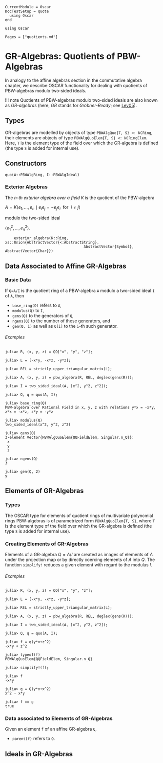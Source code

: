 ```@meta
CurrentModule = Oscar
DocTestSetup = quote
  using Oscar
end
```

```@setup oscar
using Oscar
```

```@contents
Pages = ["quotients.md"]
```

# GR-Algebras: Quotients of PBW-Algebras

In analogy to the affine algebras section in the commutative algebra chapter, we describe OSCAR
functionality for dealing with quotients of PBW-algebras modulo two-sided ideals.

!!! note
    Quotients of PBW-algebras modulo two-sided ideals are also known as *GR-algebras* (here, *GR*
    stands for *Gröbner-Ready*; see [Lev05](@cite)).

## Types

GR-algebras are modelled by objects of type `PBWAlgQuo{T, S} <: NCRing`, their elements are objects of type
`PBWAlgQuoElem{T, S} <: NCRingElem`. Here,  `T` is the element type of the field over which the GR-algebra
is defined (the type `S` is added for internal use).


## Constructors

```@docs
quo(A::PBWAlgRing, I::PBWAlgIdeal)
```

### Exterior Algebras

The *$n$-th exterior algebra over a field $K$* is the quotient of the PBW-algebra

$A=K \langle e_1,\dots, e_n \mid e_ie_j = - e_je_i \ \text { for }\ i\neq j\rangle$

modulo the two-sided ideal

$\langle e_1^2,\dots, e_n^2\rangle.$

```@docs
    exterior_algebra(K::Ring, xs::Union{AbstractVector{<:AbstractString}, 
                                    AbstractVector{Symbol}, AbstractVector{Char}})
```

## Data Associated to Affine GR-Algebras

### Basic Data

If `Q=A/I` is the quotient ring of a PBW-algebra `A` modulo a two-sided ideal `I` of `A`, then

- `base_ring(Q)` refers to `A`,
- `modulus(Q)` to `I`,
- `gens(Q)` to the generators of `Q`,
- `ngens(Q)` to the number of these generators, and
- `gen(Q, i)` as well as `Q[i]` to the `i`-th such generator.

###### Examples

```jldoctest
julia> R, (x, y, z) = QQ["x", "y", "z"];

julia> L = [-x*y, -x*z, -y*z];

julia> REL = strictly_upper_triangular_matrix(L);

julia> A, (x, y, z) = pbw_algebra(R, REL, deglex(gens(R)));

julia> I = two_sided_ideal(A, [x^2, y^2, z^2]);

julia> Q, q = quo(A, I);

julia> base_ring(Q)
PBW-algebra over Rational Field in x, y, z with relations y*x = -x*y, z*x = -x*z, z*y = -y*z

julia> modulus(Q)
two_sided_ideal(x^2, y^2, z^2)

julia> gens(Q)
3-element Vector{PBWAlgQuoElem{QQFieldElem, Singular.n_Q}}:
 x
 y
 z

julia> ngens(Q)
3

julia> gen(Q, 2)
y
```

## Elements of GR-Algebras

### Types

The OSCAR type for elements of quotient rings of  multivariate polynomial rings PBW-algebras is of
parametrized form `PBWAlgQuoElem{T, S}`, where `T` is the element type  of the
field over which the GR-algebra is defined (the type `S` is added for internal use).

### Creating Elements of GR-Algebras

Elements of a GR-algebra $Q = A/I$ are created as images of elements of $A$ under the projection map
or by directly coercing elements of $A$ into $Q$. The function `simplify!` reduces a given element
with regard to the modulus $I$.

###### Examples

```jldoctest
julia> R, (x, y, z) = QQ["x", "y", "z"];

julia> L = [-x*y, -x*z, -y*z];

julia> REL = strictly_upper_triangular_matrix(L);

julia> A, (x, y, z) = pbw_algebra(R, REL, deglex(gens(R)));

julia> I = two_sided_ideal(A, [x^2, y^2, z^2]);

julia> Q, q = quo(A, I);

julia> f = q(y*x+z^2)
-x*y + z^2

julia> typeof(f)
PBWAlgQuoElem{QQFieldElem, Singular.n_Q}

julia> simplify!(f);

julia> f
-x*y

julia> g = Q(y*x+x^2)
x^2 - x*y

julia> f == g
true
```

### Data associated to Elements of GR-Algebras

Given an element `f` of an affine  GR-algebra `Q`, 

- `parent(f)` refers to `Q`.

## Ideals in GR-Algebras
